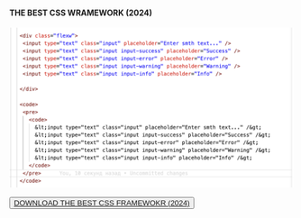 #### THE BEST CSS WRAMEWORK (2024)


![alt text](image.png)

<button>  <a href="./css/main.css"> DOWNLOAD THE BEST CSS FRAMEWOKR (2024) </a>  </button>